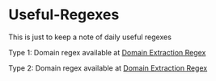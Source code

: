 # Useful-Regexes
This is just to keep a note of daily useful regexes

 Type 1: Domain regex available at [Domain Extraction Regex](https://rubular.com/r/NppJMTbLCmMjVS "Domain Extraction Regex Type 1")
 
 
 Type 2: Domain regex available at [Domain Extraction Regex](https://rubular.com/r/0m2mBR9QVV4dk2 "Domain Extraction Regex Type 2")
 
